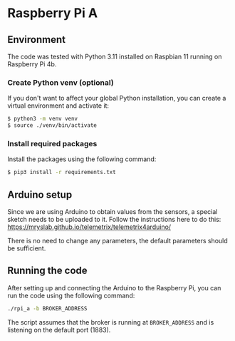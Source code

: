 # Raspberry Pi A

## Environment

The code was tested with Python 3.11 installed on Raspbian 11 running on Raspberry Pi 4b.

### Create Python venv (optional)

If you don't want to affect your global Python installation, you can create a virtual environment and activate it:

```bash
$ python3 -m venv venv
$ source ./venv/bin/activate
```

### Install required packages

Install the packages using the following command:

```bash
$ pip3 install -r requirements.txt
```

## Arduino setup

Since we are using Arduino to obtain values from the sensors, a special sketch needs to be uploaded
to it. Follow the instructions here to do this: 
https://mryslab.github.io/telemetrix/telemetrix4arduino/

There is no need to change any parameters, the default parameters should be sufficient.

## Running the code

After setting up and connecting the Arduino to the Raspberry Pi, you can run the code using the
following command:

```bash
./rpi_a -b BROKER_ADDRESS
```

The script assumes that the broker is running at `BROKER_ADDRESS` and is listening on the default
port (1883).
